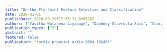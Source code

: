 ```yaml
---
title: "On-the-Fly Joint Feature Selection and Classification"
date: 2020-01-01
publishDate: 2020-08-29T17:35:11.036526Z
authors: ["Yasitha Warahena Liyanage", "Daphney-Stavroula Zois", "Charalampos Chelmis"]
publication_types: ["2"]
abstract: ""
featured: false
publication: "*arXiv preprint arXiv:2004.10245*"
---
```


